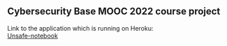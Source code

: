 ## Cybersecurity Base MOOC 2022 course project  

Link to the application which is running on Heroku:  
[Unsafe-notebook](https://unsafe-notebook.herokuapp.com/index)